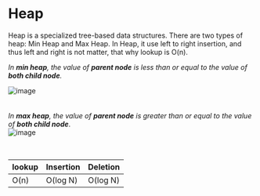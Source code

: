 # Heap 

Heap is a specialized tree-based data structures. There are two types of heap: Min Heap and Max Heap. In Heap, it use left to right insertion, and thus left and right is not matter, that why lookup is O(n).

<i>In <b>min heap</b>, the value of <b>parent node</b> is less than or equal to the value of <b>both child node</b>.</i><br>

![image](https://user-images.githubusercontent.com/74874696/154785083-a4cef7e2-b879-4217-b8dd-30c4b5edb587.png)
<br><br><br>
<i>In <b>max heap</b>, the value of <b>parent node</b> is greater than or equal to the value of <b>both child node</b></i>.<br>
![image](https://user-images.githubusercontent.com/74874696/154785104-17e27724-011d-4c08-8d91-f70c207c33b0.png)

<br>

| lookup | Insertion | Deletion |
|--------|-----------|----------|
| O(n)   | O(log N)  | O(log N) |
